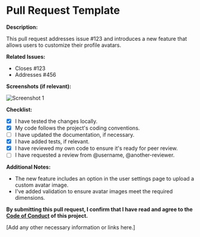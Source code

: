 # Pull Request Template

**Description:**

This pull request addresses issue #123 and introduces a new feature that allows users to customize their profile avatars.

**Related Issues:**

- Closes #123
- Addresses #456

**Screenshots (if relevant):**

![Screenshot 1](/screenshots/screenshot1.png)

**Checklist:**

- [x] I have tested the changes locally.
- [x] My code follows the project's coding conventions.
- [ ] I have updated the documentation, if necessary.
- [x] I have added tests, if relevant.
- [x] I have reviewed my own code to ensure it's ready for peer review.
- [ ] I have requested a review from @username, @another-reviewer.

**Additional Notes:**

- The new feature includes an option in the user settings page to upload a custom avatar image.
- I've added validation to ensure avatar images meet the required dimensions.

**By submitting this pull request, I confirm that I have read and agree to the [Code of Conduct](link-to-code-of-conduct) of this project.**

[Add any other necessary information or links here.]


